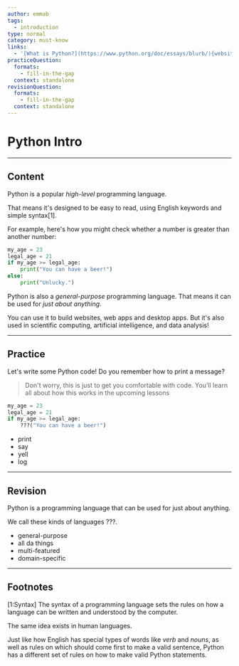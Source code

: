 ```yaml
---
author: emmab
tags:
  - introduction
type: normal
category: must-know
links:
  - '[What is Python?](https://www.python.org/doc/essays/blurb/){website}'
practiceQuestion:
  formats:
    - fill-in-the-gap
  context: standalone
revisionQuestion:
  formats:
    - fill-in-the-gap
  context: standalone
---
```


# Python Intro


---

## Content

Python is a popular *high-level* programming language.

That means it's designed to be easy to read, using English keywords and simple syntax[1].

For example, here's how you might check whether a number is greater than another number:

```python
my_age = 23
legal_age = 21
if my_age >= legal_age:
    print("You can have a beer!")
else:
    print("Unlucky.")
```

Python is also a *general-purpose* programming language. That means it can be used for *just about anything*. 

You can use it to build websites, web apps and desktop apps. But it's also used in scientific computing, artificial intelligence, and data analysis!


---

## Practice

Let's write some Python code! Do you remember how to print a message?

> Don't worry, this is just to get you comfortable with code. 
> You'll learn all about how this works in the upcoming lessons

```python
my_age = 23
legal_age = 21
if my_age >= legal_age:
    ???("You can have a beer!")
```

- print
- say
- yell
- log

---

## Revision

Python is a programming language that can be used for just about anything.

We call these kinds of languages ???.

- general-purpose
- all da things
- multi-featured
- domain-specific


---

## Footnotes

[1:Syntax]
The syntax of a programming language sets the rules on how a language can be written and understood by the computer.

The same idea exists in human languages. 

Just like how English has special types of words like *verb* and *nouns*, as well as rules on which should come first to make a valid sentence, Python has a different set of rules on how to make valid Python statements.
